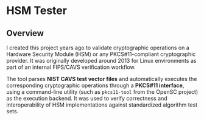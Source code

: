 
# HSM Tester

## Overview

I created this project years ago to validate cryptographic operations on a Hardware Security Module (HSM) or any PKCS#11-compliant cryptographic provider. It was originally developed around 2013 for Linux environments as part of an internal FIPS/CAVS verification workflow.

The tool parses **NIST CAVS test vector files** and automatically executes the corresponding cryptographic operations through a **PKCS#11 interface**, using a command-line utility (such as `pkcs11-tool` from the OpenSC project) as the execution backend. It was used to verify correctness and interoperability of HSM implementations against standardized algorithm test sets.
